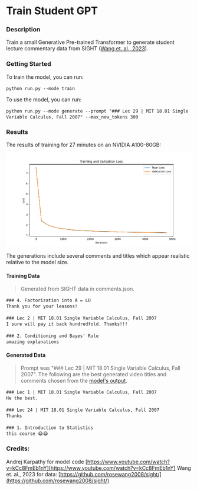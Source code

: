 # Train Student GPT

### Description

Train a small Generative Pre-trained Transformer to generate student lecture commentary data from SIGHT ([Wang et. al., 2023](https://github.com/rosewang2008/sight/)).

### Getting Started

To train the model, you can run:
~~~
python run.py --mode train
~~~

To use the model, you can run:
~~~
python run.py --mode generate --prompt "### Lec 29 | MIT 18.01 Single Variable Calculus, Fall 2007" --max_new_tokens 300
~~~


### Results

The results of training for 27 minutes on an NVIDIA A100-80GB:

![Loss Curve](/example/loss_curve.png)

The generations include several comments and titles which appear realistic relative to the model size.

#### Training Data
> Generated from SIGHT data in comments.json.

```
### 4. Factorization into A = LU
Thank you for your leasons!

### Lec 2 | MIT 18.01 Single Variable Calculus, Fall 2007
I sure will pay it back hundredfold. Thanks!!!

### 2. Conditioning and Bayes' Rule
amazing explanations
```

#### Generated Data
> Prompt was "### Lec 29 | MIT 18.01 Single Variable Calculus, Fall 2007". The following are the best generated video titles and comments chosen from the [model's output](example/generated.md).

```
### Lec 1 | MIT 18.01 Single Variable Calculus, Fall 2007
He the best.

### Lec 24 | MIT 18.01 Single Variable Calculus, Fall 2007
Thanks

### 1. Introduction to Statistics
this course 😂😂
```

### Credits:

Andrej Karpathy for model code [https://www.youtube.com/watch?v=kCc8FmEb1nY](https://www.youtube.com/watch?v=kCc8FmEb1nY)
Wang et. al., 2023 for data: [https://github.com/rosewang2008/sight/](https://github.com/rosewang2008/sight/)